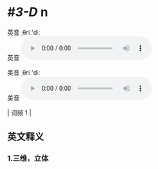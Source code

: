 # ***\#3-D*** n
英音 ˌθriː'diː  
英音
<audio src="./media/3-D1.aac" controls="controls"></audio>

美音 ˌθriː'diː  
美音
<audio src="./media/3-D2.aac" controls="controls"></audio>



| 词频 1 |  

英文释义
---
### 1.**三维，立体**  


